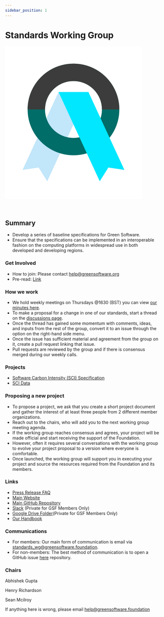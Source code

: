 ```yaml
---
sidebar_position: 1
---
```


# Standards Working Group

<div class="intro-logo">
  <img src="/img/logo.svg" alt="logo" />
</div>
<br />
<br />

## Summary

- Develop a series of baseline specifications for Green Software.
- Ensure that the specifications can be implemented in an interoperable fashion on the computing platforms in widespread use in both developed and developing regions.

### Get Involved

- How to join: Please contact help@greensoftware.org
- Pre-read: [Link](https://github.com/Green-Software-Foundation/software_carbon_intensity)

### How we work

- We hold weekly meetings on Thursdays @1630 (BST) you can view [our minutes here](https://github.com/Green-Software-Foundation/standards-wg/issues?q=is%3Aopen+is%3Aissue+label%3AAgenda%2FMinutes).
- To make a proposal for a change in one of our standards, start a thread on the [discussions page](https://github.com/Green-Software-Foundation/standards-wg/discussions/landing).
- Once the thread has gained some momentum with comments, ideas, and inputs from the rest of the group, convert it to an issue through the option on the right-hand side menu.
- Once the issue has sufficient material and agreement from the group on it, create a pull request linking that issue.
- Pull requests are reviewed by the group and if there is consensus merged during our weekly calls.

### Projects

- [Software Carbon Intensity (SCI) Specification](https://greensoftware.foundation/projects/software-carbon-intensity-sci-specification)
- [SCI Data](https://sci-data.greensoftware.foundation/)

### Proposing a new project

- To propose a project, we ask that you create a short project document and gather the interest of at least three people from 2 different member organizations.
- Reach out to the chairs, who will add you to the next working group meeting agenda.
- If the working group reaches consensus and agrees, your project will be made official and start receiving the support of the Foundation.
- However, often it requires several conversations with the working group to evolve your project proposal to a version where everyone is comfortable.
- Once launched, the working group will support you in executing your project and source the resources required from the Foundation and its members.

### Links

- [Press Release FAQ](https://github.com/Green-Software-Foundation/pr-faqs/blob/main/live/green-software-principles.pr-faq.md)
- [Main Website](https://standards.greensoftware.foundation/)
- [Main GitHub Repository](https://github.com/Green-Software-Foundation/standards_wg)
- [Slack](https://greensoftwarefdn.slack.com/archives/C027QDQSA8M) (Private for GSF Members Only)
- [Google Drive Folder](https://drive.google.com/drive/folders/1YKwvDw4PMI7LAd7mhdqQ2Xwa7RW8iUHk?usp=sharing)(Private for GSF Members Only)
- [Our Handbook](https://handbook.greensoftware.foundation/)

### Communications

- For members: Our main form of communication is email via standards_wg@greensoftware.foundation.
- For non-members: The best method of communication is to open a GitHub issue [here](https://github.com/Green-Software-Foundation/standards-wg/issues) repository.

### Chairs

<TeamMembers>
  <TeamMember role="Responsible AI"
    company="BCG"
    github="atg-abhishek"
    twitter="atg_abhishek"
    linkedin="abhishekguptamcgill">
    Abhishek Gupta
  </TeamMember>
  
  <TeamMember role="Senior Analyst" 
   company="WattTime" 
   github="Henry-WattTime">
    Henry Richardson
  </TeamMember>

  <TeamMember role="PM" 
   company="Green Software Foundation" 
   github="seanmcilroy29">
    Sean Mcilroy
  </TeamMember>

</TeamMembers>

If anything here is wrong, please email help@greensoftware.foundation
